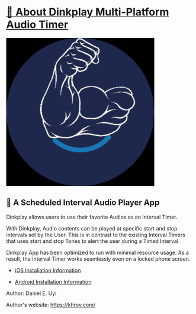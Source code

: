 # [:memo: About Dinkplay Multi-Platform Audio Timer](#memo--a-scheduled)



<p>
	<img src="./Apple/iOS/Assets.xcassets/AppIcon.appiconset/AppIcon1024x1024.png" width="400" height="400" />
</p>



## :memo:  A Scheduled Interval Audio Player App


Dinkplay allows users to use their favorite Audios as an Interval Timer. 


With Dinkplay, Audio contents can be played at specific start and stop intervals set by the User. This is in contrast to the existing Interval Timers that uses start and stop Tones to alert the user during a Timed Interval.


Dinkplay App has been optimized to run with minimal resource usage. As a result, the Interval Timer works seamlessly even on a locked phone screen. 



- [iOS Installation Information](/Apple)

- [Android Installation Information](/Android)



Author: Daniel E. Uyi

Author's website: https://khrov.com/



